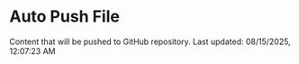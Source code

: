# Auto Push File

Content that will be pushed to GitHub repository.
Last updated: 08/15/2025, 12:07:23 AM